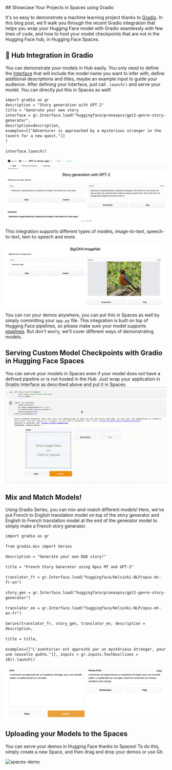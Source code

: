 ﻿

## Showcase Your Projects in Spaces using Gradio

It's so easy to demonstrate a machine learning project thanks to [Gradio](https://gradio.app/). In this blog post, we'll walk you through the recent Gradio integration that helps you wrap your Hugging Face model with Gradio seamlessly with few lines of code, and how to host your model checkpoints that are not in the Hugging Face hub, in Hugging Face Spaces.



## 🤗 Hub Integration in Gradio

You can demonstrate your models in Hub easily. You only need to define the [Interface](https://gradio.app/docs#interface) that will include the model name you want to infer with, define additional descriptions and titles, maybe an example input to guide your audience. After defining your Interface, just call `.launch()` and serve your model. You can directly put this in Spaces as well!

    import gradio as gr
    description = "Story generation with GPT-2"
    title = "Generate your own story 
    interface = gr.Interface.load("huggingface/pranavpsv/gpt2-genre-story-generator",
    description=description,
    examples=[["Adventurer is approached by a mysterious stranger in the tavern for a new quest."]]
    )
    
    interface.launch()
![story-gen](assets/27_gradio-spaces/story-gen.png)

This integration supports different types of models, image-to-text, speech-to-text, text-to-speech and more.

![big-gan](assets/27_gradio-spaces/big-gan.png)

You can run your demos anywhere, you can put this in Spaces as well by simply committing your `app.py` file. This integration is built on top of Hugging Face pipelines, so please make sure your model supports [pipelines](https://huggingface.co/transformers/main_classes/pipelines.html). But don't worry, we'll cover different ways of demonstrating models.

## Serving Custom Model Checkpoints with Gradio in Hugging Face Spaces
You can serve your models in Spaces even if your model does not have a defined pipeline or is not hosted in the Hub. Just wrap your application in Gradio Interface as described above and put it in Spaces. 
![imagenet-demo](assets/27_gradio-spaces/imagenet-demo.gif)

## Mix and Match Models!

Using Gradio Series, you can mix-and-match different models! Here, we've put French to English translation model on top of the story generator and English to French translation model at the end of the generator model to simply make a French story generator.

    import gradio as gr

    from gradio.mix import Series
    
    description = "Generate your own D&D story!"
    
    title = "French Story Generator using Opus MT and GPT-2"
    
    translator_fr = gr.Interface.load("huggingface/Helsinki-NLP/opus-mt-fr-en")
    
    story_gen = gr.Interface.load("huggingface/pranavpsv/gpt2-genre-story-generator")
    
    translator_en = gr.Interface.load("huggingface/Helsinki-NLP/opus-mt-en-fr")
    
    Series(translator_fr, story_gen, translator_en, description = description,
    
    title = title,
    
    examples=[["L'aventurier est approché par un mystérieux étranger, pour une nouvelle quête."]], inputs = gr.inputs.Textbox(lines = 10)).launch()

![story-gen-fr](assets/27_gradio-spaces/story-gen-fr.png)

## Uploading your Models to the Spaces

You can serve your demos in Hugging Face thanks to Spaces! To do this, simply create a new Space, and then drag and drop your demos or use Git. 

![spaces-demo](assets/27_gradio-spaces/spaces-demo-finalized.gif)
